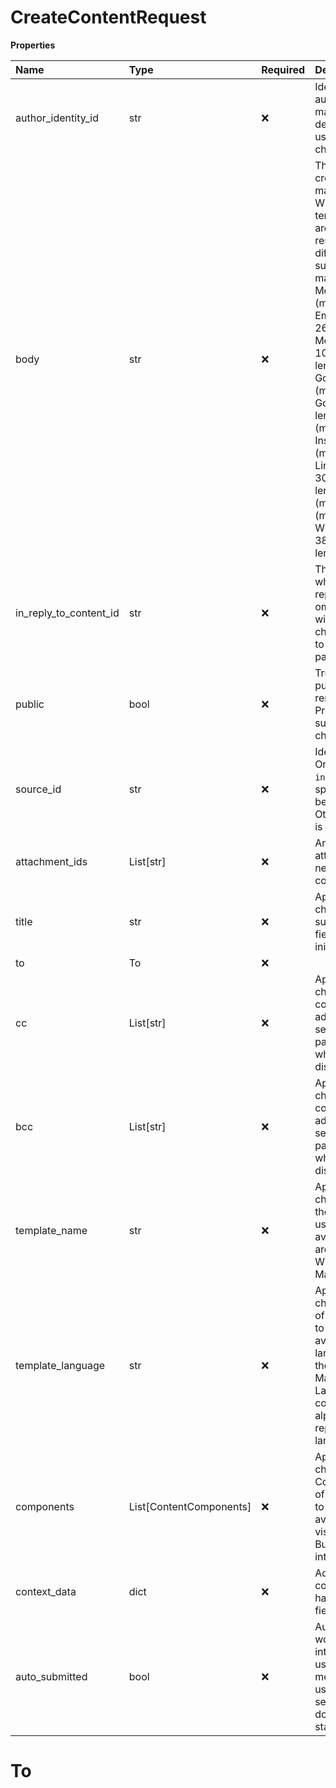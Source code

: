 # CreateContentRequest

**Properties**

| Name                   | Type                    | Required | Description                                                                                                                                                                                                                                                                                                                                                                                                                                                                                                                                                                                                                                                                                            |
| :--------------------- | :---------------------- | :------- | :----------------------------------------------------------------------------------------------------------------------------------------------------------------------------------------------------------------------------------------------------------------------------------------------------------------------------------------------------------------------------------------------------------------------------------------------------------------------------------------------------------------------------------------------------------------------------------------------------------------------------------------------------------------------------------------------------- |
| author_identity_id     | str                     | ❌       | Identity identifier of the author of content. Not mandatory on creation, by default it uses the token's user first identity on channel.                                                                                                                                                                                                                                                                                                                                                                                                                                                                                                                                                                |
| body                   | str                     | ❌       | The content's body. On creation this field is mandatory except for WhatsApp content using templates. The following are the max length restrictions for the different channels supported. Channel and max length _ Apple Messages For Business (max length 10000) _ Email (max length 262144) _ RingCX Digital Messaging (max length 1024) _ Facebook (max length 8000) _ GoogleBusinessMessages (max length 3000) _ Google My Business (max length 4000) _ Instagram (max length 950) _ Instagram Messaging (max length 1000) _ LinkedIn (max length 3000) _ Messenger (max length 2000) _ Twitter (max length 280) _ Viber (max length 7000) _ WhatsApp (max length 3800) _ Youtube (max length 8000) |
| in_reply_to_content_id | str                     | ❌       | The content identifier to which this content is a reply to. On creation, if omitted, a new discussion will be created. If the channel does not support to initiate discussion this parameter is mandatory.                                                                                                                                                                                                                                                                                                                                                                                                                                                                                             |
| public                 | bool                    | ❌       | True if the content is publicly visible on the remote channel (default). Private content is NOT supported on every channel.                                                                                                                                                                                                                                                                                                                                                                                                                                                                                                                                                                            |
| source_id              | str                     | ❌       | Identifier of the channel. On creation if `inReplyToContentId` is specified, the channel will be determined from it. Otherwise, this parameter is mandatory.                                                                                                                                                                                                                                                                                                                                                                                                                                                                                                                                           |
| attachment_ids         | List[str]               | ❌       | An array containing the attachment identifiers that need to be attached to the content.                                                                                                                                                                                                                                                                                                                                                                                                                                                                                                                                                                                                                |
| title                  | str                     | ❌       | Applicable to Email channels only. The subject of the email. This field is mandatory when initiating a discussion.                                                                                                                                                                                                                                                                                                                                                                                                                                                                                                                                                                                     |
| to                     | To                      | ❌       |                                                                                                                                                                                                                                                                                                                                                                                                                                                                                                                                                                                                                                                                                                        |
| cc                     | List[str]               | ❌       | Applicable on Email channels only. An array containing the email addresses used in sections of the email. This parameter is mandatory when initiating a discussion.                                                                                                                                                                                                                                                                                                                                                                                                                                                                                                                                    |
| bcc                    | List[str]               | ❌       | Applicable on Email channels only. An array containing the email addresses used in sections of the email. This parameter is mandatory when initiating a discussion.                                                                                                                                                                                                                                                                                                                                                                                                                                                                                                                                    |
| template_name          | str                     | ❌       | Applicable to WhatsApp channels only. Name of the Whatsapp template to use for the content. All available template names are visible on the Whatsapp Business Manager interface.                                                                                                                                                                                                                                                                                                                                                                                                                                                                                                                       |
| template_language      | str                     | ❌       | Applicable to WhatsApp channels only. Language of the Whatsapp template to use for the content. All available template languages are visible on the Whatsapp Business Manager interface. Language specified must conform to the ISO 639-1 alpha-2 codes for representing the names of languages.                                                                                                                                                                                                                                                                                                                                                                                                       |
| components             | List[ContentComponents] | ❌       | Applicable to WhatsApp channels only. Component configuration of the Whatsapp template to use for the content. All available components are visible on the Whatsapp Business Manager interface.                                                                                                                                                                                                                                                                                                                                                                                                                                                                                                        |
| context_data           | dict                    | ❌       | Additional data of the content. The contextData hash keys are the custom fields keys.                                                                                                                                                                                                                                                                                                                                                                                                                                                                                                                                                                                                                  |
| auto_submitted         | bool                    | ❌       | Auto submitted content: - won't reopen tasks or interventions - can be used to send automatic messages like asking an user to follow on twitter, sending a survey, etc, - doesn't get included in statistics                                                                                                                                                                                                                                                                                                                                                                                                                                                                                           |

# To

<!-- This file was generated by liblab | https://liblab.com/ -->
